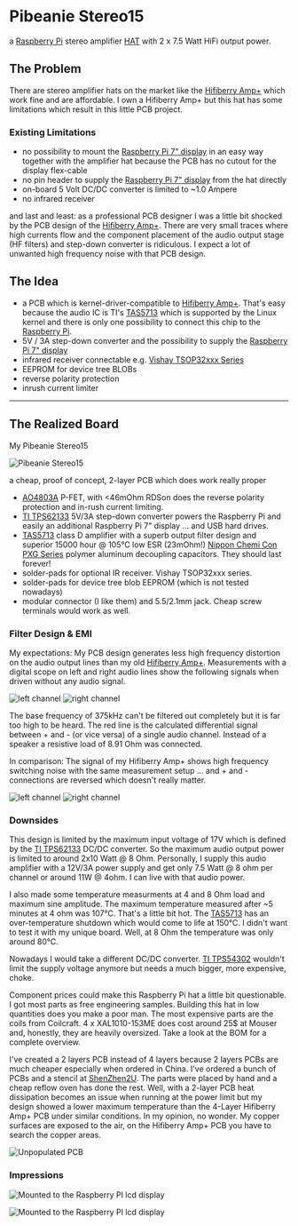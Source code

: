 Pibeanie Stereo15
=================
a [Raspberry Pi] stereo amplifier [HAT] with 2 x 7.5 Watt HiFi output power.

The Problem
-----------
There are stereo amplifier hats on the market like the [Hifiberry Amp+] which work fine and are affordable. I own a Hifiberry Amp+ but this hat has some limitations which result in this little PCB project.

### Existing Limitations ###
- no possibility to mount the [Raspberry Pi 7" display] in an easy way together with the amplifier hat because the PCB has no cutout for the display flex-cable
- no pin header to supply the [Raspberry Pi 7" display] from the hat directly
- on-board 5 Volt DC/DC converter is limited to ~1.0 Ampere
- no infrared receiver

and last and least: as a professional PCB designer I was a little bit shocked by the PCB design of the [Hifiberry Amp+]. There are very small traces where high currents flow and the component placement of the audio output stage (HF filters) and step-down converter is ridiculous. I expect a lot of unwanted high frequency noise with that PCB design.

The Idea
--------
- a PCB which is kernel-driver-compatible to [Hifiberry Amp+]. That's easy because the audio IC is TI's [TAS5713] which is supported by the Linux kernel and there is only one possibility to connect this chip to the [Raspberry Pi].
- 5V / 3A step-down converter and the possibility to supply the [Raspberry Pi 7" display]
- infrared receiver connectable e.g. [Vishay TSOP32xxx Series]
- EEPROM for device tree BLOBs
- reverse polarity protection
- inrush current limiter

----------

The Realized Board
------------------
My Pibeanie Stereo15

![Pibeanie Stereo15][pibeanie-stereo15.jpg]

a cheap, proof of concept, 2-layer PCB which does work really proper

- [AO4803A] P-FET, with <46mOhm RDSon does the reverse polarity protection and in-rush current limiting.
- [TI TPS62133] 5V/3A step-down converter powers the Raspberry Pi and easily an additional Raspberry Pi 7" display ... and USB hard drives.
- [TAS5713] class D amplifier with a superb output filter design and superior 15000 hour @ 105°C low ESR (23mOhm!) [Nippon Chemi Con PXG Series] polymer aluminum decoupling capacitors. They should last forever!
- solder-pads for optional IR receiver. Vishay TSOP32xxx series.
- solder-pads for device tree blob EEPROM (which is not tested nowadays)
- modular connector (I like them) and 5.5/2.1mm jack. Cheap screw terminals would work as well.

### Filter Design & EMI ###
My expectations: My PCB design generates less high frequency distortion on the audio output lines than my old [Hifiberry Amp+]. Measurements with a digital scope on left and right audio lines show the following signals when driven without any audio signal.

![left channel][pibeanie-stereo15_left.png] ![right channel][pibeanie-stereo15_right.png]

The base frequency of 375kHz can't be filtered out completely but it is far too high to be heard.
The red line is the calculated differential signal between + and - (or vice versa) of a single audio channel. Instead of a speaker a resistive load of 8.91 Ohm was connected.

In comparison: The signal of my Hifiberry Amp+ shows high frequency switching noise with the same measurement setup ... and + and - connections are reversed which doesn't really matter.

![left channel][hifiberry-amp+_left.png] ![right channel][hifiberry-amp+_right.png]


### Downsides ###
This design is limited by the maximum input voltage of 17V which is defined by the [TI TPS62133] DC/DC converter. So the maximum audio output power is limited to around 2x10 Watt @ 8 Ohm. Personally, I supply this audio amplifier with a 12V/3A power supply and get only 7.5 Watt @ 8 ohm per channel or around 11W @ 4ohm. I can live with that audio power.

I also made some temperature measurments at 4 and 8 Ohm load and maximum sine amplitude. The maximum temperature measured after ~5 minutes at 4 ohm was 107°C. That's a little bit hot. The [TAS5713] has an over-temperature shutdown which would come to life at 150°C. I didn't want to test it with my unique board. Well, at 8 Ohm the temperature was only around 80°C.

Nowadays I would take a different DC/DC converter. [TI TPS54302] wouldn't limit the supply voltage anymore but needs a much bigger, more expensive, choke.

Component prices could make this Raspberry Pi hat a little bit questionable. I got most parts as free engineering samples. Building this hat in low quantities does you make a poor man. The most expensive parts are the coils from Coilcraft. 4 x XAL1010-153ME does cost around 25$ at Mouser and, honestly, they are heavily oversized. Take a look at the BOM for a complete overview.


I've created a 2 layers PCB instead of 4 layers because 2 layers PCBs are much cheaper especially when ordered in China. I've ordered a bunch of PCBs and a stencil at [ShenZhen2U]. The parts were placed by hand and a cheap reflow oven has done the rest.
Well, with a 2-layer PCB heat dissipation becomes an issue when running at the power limit but my design showed a lower maximum temperature than the 4-Layer Hifiberry Amp+ PCB under similar conditions. In my opinion, no wonder. My copper surfaces are exposed to the air, on the Hifiberry Amp+ PCB you have to search the copper areas.

![Unpopulated PCB][pibeanie-stereo15_pcb.jpg]


### Impressions ###
![Mounted to the Raspberry PI lcd display][pibeanie-stereo15_rpilcd1.jpg]

![Mounted to the Raspberry PI lcd display][pibeanie-stereo15_rpilcd2.jpg]



[Raspberry Pi]: https://www.raspberrypi.org/
[Raspberry Pi 7" display]: https://www.raspberrypi.org/blog/the-eagerly-awaited-raspberry-pi-display/
[HAT]: https://www.raspberrypi.org/blog/introducing-raspberry-pi-hats/
[Hifiberry Amp+]: https://web.archive.org/web/20160708091429/https://www.hifiberry.com/ampplus/
[TAS5713]: https://www.ti.com/product/TAS5713/description
[TI TAS5713 datasheet]: https://www.ti.com/lit/ds/symlink/tas5713.pdf
[TI TAS5713 user guide]: https://www.ti.com/lit/pdf/slou281
[Nippon Chemi Con PXG Series]: https://www.chemi-con.co.jp/en/products/detail-condenser.php?part_number=APXG200ARA221MHA0G
[Vishay TSOP32xxx Series]: https://www.vishay.com/docs/82489/tsop322.pdf
[AO4803A]: http://www.aosmd.com/pdfs/datasheet/AO4803A.pdf
[TI TPS62133]: https://www.ti.com/product/TPS62133
[TI TPS54302]: https://www.ti.com/product/TPS54302
[ShenZhen2U]: https://www.shenzhen2u.com/

[pibeanie-stereo15.jpg]: https://github.com/kungpfui/pibeanie-stereo15/blob/master/images/pibeanie-stereo15.jpg "Pibeanie Stereo15"
[pibeanie-stereo15_pcb.jpg]: https://github.com/kungpfui/pibeanie-stereo15/blob/master/images/pibeanie-stereo15_pcb.jpg "Pibeanie Stereo15 PCB"
[pibeanie-stereo15_rpilcd1.jpg]: https://github.com/kungpfui/pibeanie-stereo15/blob/master/images/pibeanie-stereo15_rpilcd1.jpg "Pibeanie Stereo15 with Raspberry Pi 7 inch display"
[pibeanie-stereo15_rpilcd2.jpg]: https://github.com/kungpfui/pibeanie-stereo15/blob/master/images/pibeanie-stereo15_rpilcd2.jpg "Pibeanie Stereo15 with Raspberry Pi 7 inch display"
[pibeanie-stereo15_left.png]: https://github.com/kungpfui/pibeanie-stereo15/blob/master/images/pibeanie-stereo15_left.png "Zero audio signal, left channel"
[pibeanie-stereo15_right.png]: https://github.com/kungpfui/pibeanie-stereo15/blob/master/images/pibeanie-stereo15_right.png "Zero audio signal, right channel"
[hifiberry-amp+_left.png]: https://github.com/kungpfui/pibeanie-stereo15/blob/master/images/hifiberry-amp+_left.png "Zero audio signal, left channel"
[hifiberry-amp+_right.png]: https://github.com/kungpfui/pibeanie-stereo15/blob/master/images/hifiberry-amp+_right.png "Zero audio signal, right channel"

